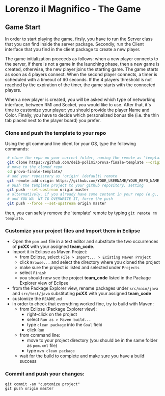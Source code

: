# Lorenzo il Magnifico - The Game


## Game Start
In order to start playing the game, firsly, you have to run the Server class that you can find inside the server package.
Secondly, run the Client interface that you find in the client package to create a new player. 

The game initialization proceeds as follows:
when a new player connects to the server, if there is not a game in the launching phase, then a new game is created, otherwise, the new player joins the starting game. The game starts as soon as 4 players connect. When the second player connects, a timer is scheduled with a timeout of 60 seconds. If the 4 players threshold is not reached by the expiration of the timer, the game starts with the connected players.

When a new player is created, you will be asked which type of networking interface, between RMI and Socket, you would like to use. 
After that, it's time to customize your player: you should provide the player Name and Color. 
Finally, you have to decide which personalized bonus tile (i.e. the thin tab placed next to the player board) you prefer.

### Clone and push the template to your repo
Using the git command line client for your OS, type the following commands:
```bash
 # clone the repo on your current folder, naming the remote as 'template'
 git clone https://github.com/deib-polimi/prova-finale-template --origin template
 # move to the cloned repo
 cd prova-finale-template/
 # add your repository as 'origin' (default) remote
 git remote add origin https://github.com/YOUR_USERNAME/YOUR_REPO_NAME
 # push the template project to your github repository, setting
 git push --set-upstream origin master
 # alternatively, if you already have some content in your repo (e.g., a README)
 # and YOU WA  NT TO OVERWRITE IT, force the push
 git push --force --set-upstream origin master

```
then, you can safely remove the 'template' remote by typing `git remote rm template`.

### Customize your project files and Import them in Eclipse
- Open the `pom.xml` file in a text editor and substitute the two occurrences of **pcXX** with your assigned **team_code**.
- Import it in Eclipse as Maven Project:
  * from Eclipse, select `File > Import... > Existing Maven Project`
  * click `Browse...` and select the directory where you cloned the project
  * make sure the project is listed and selected under `Projects`
  * select `Finish`
  * you should now see the project **team_code** listed in the Package Explorer view of Eclipse
- from the Package Explorer view, rename packages under `src/main/java` and `src/test/java` substituting **pcXX** with your assigned **team_code**
- customize the `README.md`
- in order to check that everything worked fine, try to build with Maven:
  + from Eclipse (Package Explorer view):
    * right-click on the project
    * select `Run as > Maven build...`
    * type `clean package` into the `Goal` field
    * click `Run`
  + from command line:
    * move to your project directory (you should be in the same folder as `pom.xml` file)
    * type `mvn clean package`
  + wait for the build to complete and make sure you have a build success

### Commit and push your changes:
  ```
  git commit -am "customize project"
  git push origin master
  ```
